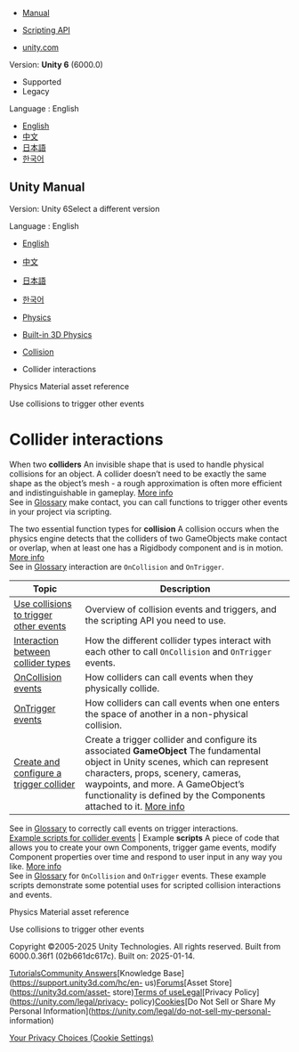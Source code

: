 [](https://docs.unity3d.com)

  * [Manual](../Manual/index.html)
  * [Scripting API](../ScriptReference/index.html)

  * [unity.com](https://unity.com/)

Version: **Unity 6** (6000.0)

  * Supported
  * Legacy

Language : English

  * [English](/Manual/collider-interactions.html)
  * [中文](/cn/current/Manual/collider-interactions.html)
  * [日本語](/ja/current/Manual/collider-interactions.html)
  * [한국어](/kr/current/Manual/collider-interactions.html)

[](https://docs.unity3d.com)

## Unity Manual

Version: Unity 6Select a different version

Language : English

  * [English](/Manual/collider-interactions.html)
  * [中文](/cn/current/Manual/collider-interactions.html)
  * [日本語](/ja/current/Manual/collider-interactions.html)
  * [한국어](/kr/current/Manual/collider-interactions.html)

  * [Physics](PhysicsSection.html)
  * [Built-in 3D Physics](PhysicsOverview.html)
  * [Collision](collision-section.html)
  * Collider interactions

[](class-PhysicsMaterial.html)

Physics Material asset reference

[](collider-interactions-other-events.html)

Use collisions to trigger other events

# Collider interactions

When two **colliders** An invisible shape that is used to handle physical
collisions for an object. A collider doesn’t need to be exactly the same shape
as the object’s mesh - a rough approximation is often more efficient and
indistinguishable in gameplay. [More info](CollidersOverview.html)  
See in [Glossary](Glossary.html#Collider) make contact, you can call functions
to trigger other events in your project via scripting.

The two essential function types for **collision** A collision occurs when the
physics engine detects that the colliders of two GameObjects make contact or
overlap, when at least one has a Rigidbody component and is in motion. [More
info](CollidersOverview.html)  
See in [Glossary](Glossary.html#Collision) interaction are `OnCollision` and
`OnTrigger`.

**Topic** | **Description**  
---|---  
[Use collisions to trigger other events](collider-interactions-other-events.html) | Overview of collision events and triggers, and the scripting API you need to use.  
[Interaction between collider types](collider-types-interaction.html) | How the different collider types interact with each other to call `OnCollision` and `OnTrigger` events.  
[OnCollision events](collider-interactions-oncollision.html) | How colliders can call events when they physically collide.  
[OnTrigger events](collider-interactions-ontrigger.html) | How colliders can call events when one enters the space of another in a non-physical collision.  
[Create and configure a trigger collider](collider-interactions-create-trigger.html) | Create a trigger collider and configure its associated **GameObject** The fundamental object in Unity scenes, which can represent characters, props, scenery, cameras, waypoints, and more. A GameObject’s functionality is defined by the Components attached to it. [More info](class-GameObject.html)  
See in [Glossary](Glossary.html#GameObject) to correctly call events on
trigger interactions.  
[Example scripts for collider events](collider-interactions-example-scripts.html) | Example **scripts** A piece of code that allows you to create your own Components, trigger game events, modify Component properties over time and respond to user input in any way you like. [More info](creating-scripts.html)  
See in [Glossary](Glossary.html#Scripts) for `OnCollision` and `OnTrigger`
events. These example scripts demonstrate some potential uses for scripted
collision interactions and events.  
  
[](class-PhysicsMaterial.html)

Physics Material asset reference

[](collider-interactions-other-events.html)

Use collisions to trigger other events

Copyright ©2005-2025 Unity Technologies. All rights reserved. Built from
6000.0.36f1 (02b661dc617c). Built on: 2025-01-14.

[Tutorials](https://learn.unity.com/)[Community
Answers](https://answers.unity3d.com)[Knowledge
Base](https://support.unity3d.com/hc/en-
us)[Forums](https://forum.unity3d.com)[Asset Store](https://unity3d.com/asset-
store)[Terms of
use](https://docs.unity3d.com/Manual/TermsOfUse.html)[Legal](https://unity.com/legal)[Privacy
Policy](https://unity.com/legal/privacy-
policy)[Cookies](https://unity.com/legal/cookie-policy)[Do Not Sell or Share
My Personal Information](https://unity.com/legal/do-not-sell-my-personal-
information)

[Your Privacy Choices (Cookie Settings)](javascript:void\(0\);)

